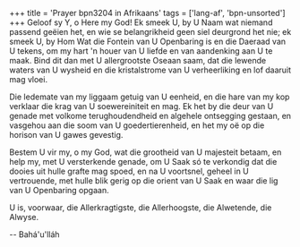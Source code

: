 +++
title = 'Prayer bpn3204 in Afrikaans'
tags = ['lang-af', 'bpn-unsorted']
+++
Geloof sy Y, o Here my God! Ek smeek U, by U Naam wat niemand passend geëien het, en wie se belangrikheid geen siel deurgrond het nie; ek smeek U, by Hom Wat die Fontein van U Openbaring is en die Daeraad van U tekens, om my hart 'n houer van U liefde en van aandenking aan U te maak. Bind dit dan met U allergrootste Oseaan saam, dat die lewende waters van U wysheid en die kristalstrome van U verheerliking en lof daaruit mag vloei.

Die ledemate van my liggaam getuig van U eenheid, en die hare van my kop verklaar die krag van U soewereiniteit en mag. Ek het by die deur van U genade met volkome terughoudendheid en algehele ontsegging gestaan, en vasgehou aan die soom van U goedertierenheid, en het my oë op die horison van U gawes gevestig.

Bestem U vir my, o my God, wat die grootheid van U majesteit betaam, en help my, met U versterkende genade, om U Saak só te verkondig dat die dooies uit hulle grafte mag spoed, en na U voortsnel, geheel in U vertrouende, met hulle blik gerig op die orient van U Saak en waar die lig van U Openbaring opgaan.

U is, voorwaar, die Allerkragtigste, die Allerhoogste, die Alwetende, die Alwyse.

-- Bahá'u'lláh
